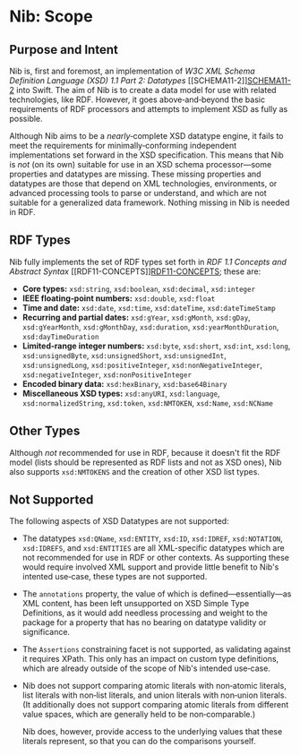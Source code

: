 #  Nib: Scope  #

##  Purpose and Intent  ##

Nib is, first and foremost, an implementation of <cite>W3C XML Schema Definition Language (XSD) 1.1 Part 2: Datatypes</cite> [\[SCHEMA11-2]][SCHEMA11-2] into Swift.
The aim of Nib is to create a data model for use with related technologies, like RDF.
However, it goes above‐and‐beyond the basic requirements of RDF processors and attempts to implement XSD as fully as possible.

Although Nib aims to be a *nearly*‐complete XSD datatype engine, it fails to meet the requirements for minimally‐conforming independent implementations set forward in the XSD specification.
This means that Nib is *not* (on its own) suitable for use in an XSD schema processor—some properties and datatypes are missing.
These missing properties and datatypes are those that depend on XML technologies, environments, or advanced processing tools to parse or understand, and which are not suitable for a generalized data framework.
Nothing missing in Nib is needed in RDF.

[SCHEMA11-2]: https://www.w3.org/TR/xmlschema11-2/

##  RDF Types  ##

Nib fully implements the set of RDF types set forth in <cite>RDF 1.1 Concepts and Abstract Syntax</cite> [\[RDF11-CONCEPTS]][RDF11-CONCEPTS]; these are:

+ **Core types:** `xsd:string`, `xsd:boolean`, `xsd:decimal`,
  `xsd:integer`
+ **IEEE floating‐point numbers:** `xsd:double`, `xsd:float`
+ **Time and date:** `xsd:date`, `xsd:time`, `xsd:dateTime`,
  `xsd:dateTimeStamp`
+ **Recurring and partial dates:** `xsd:gYear`, `xsd:gMonth`,
  `xsd:gDay`, `xsd:gYearMonth`, `xsd:gMonthDay`, `xsd:duration`,
  `xsd:yearMonthDuration`, `xsd:dayTimeDuration`
+ **Limited‐range integer numbers:** `xsd:byte`, `xsd:short`,
  `xsd:int`, `xsd:long`, `xsd:unsignedByte`, `xsd:unsignedShort`,
  `xsd:unsignedInt`, `xsd:unsignedLong`, `xsd:positiveInteger`,
  `xsd:nonNegativeInteger`, `xsd:negativeInteger`,
  `xsd:nonPositiveInteger`
+ **Encoded binary data:** `xsd:hexBinary`, `xsd:base64Binary`
+ **Miscellaneous XSD types:** `xsd:anyURI`, `xsd:language`,
  `xsd:normalizedString`, `xsd:token`, `xsd:NMTOKEN`, `xsd:Name`,
  `xsd:NCName`

[RDF11-CONCEPTS]: https://www.w3.org/TR/rdf11-concepts/

##  Other Types  ##

Although *not* recommended for use in RDF, because it doesn't fit the RDF model (lists should be represented as RDF lists and not as XSD ones), Nib also supports `xsd:NMTOKENS` and the creation of other XSD list types.

##  Not Supported  ##

The following aspects of XSD Datatypes are not supported:

 +  The datatypes `xsd:QName`, `xsd:ENTITY`, `xsd:ID`, `xsd:IDREF`, `xsd:NOTATION`, `xsd:IDREFS`, and `xsd:ENTITIES` are all XML-specific datatypes which are not recommended for use in RDF or other contexts.
As supporting these would require involved XML support and provide little benefit to Nib's intented use‐case, these types are not supported.

 +  The `annotations` property, the value of which is defined—essentially—as XML content, has been left unsupported on XSD Simple Type Definitions, as it would add needless processing and weight to the package for a property that has no bearing on datatype validity or significance.

 +  The `Assertions` constraining facet is not supported, as validating against it requires XPath.
This only has an impact on custom type definitions, which are already outside of the scope of Nib's intended use‐case.

 +  Nib does not support comparing atomic literals with non‐atomic literals, list literals with non‐list literals, and union literals with non‐union literals.
(It additionally does not support comparing atomic literals from different value spaces, which are generally held to be non‐comparable.)

    Nib does, however, provide access to the underlying values that these literals represent, so that you can do the comparisons yourself.
